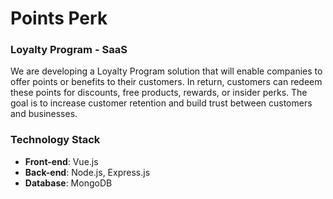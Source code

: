 # Points Perk

### Loyalty Program - SaaS

We are developing a Loyalty Program solution that will enable companies to offer points or benefits to their customers. In return, customers can redeem these points for discounts, free products, rewards, or insider perks. The goal is to increase customer retention and build trust between customers and businesses.

### Technology Stack

- **Front-end**: Vue.js
- **Back-end**: Node.js, Express.js
- **Database**: MongoDB
